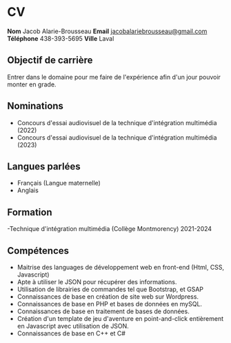 # CV

**Nom** Jacob Alarie-Brousseau
**Email** jacobalariebrousseau@gmail.com
**Téléphone** 438-393-5695
**Ville** Laval

## Objectif de carrière

Entrer dans le domaine pour me faire de l'expérience afin d'un jour pouvoir monter en grade.

## Nominations

- Concours d'essai audiovisuel de la technique d'intégration multimédia (2022)
- Concours d'essai audiovisuel de la technique d'intégration multimédia (2023)

## Langues parlées
- Français (Langue maternelle)
- Anglais

## Formation

-Technique d'intégration multimédia (Collège Montmorency) 2021-2024

## Compétences

- Maitrise des languages de développement web en front-end (Html, CSS, Javascript)
- Apte à utiliser le JSON pour récupérer des informations.
- Utilisation de librairies de commandes tel que Bootstrap, et GSAP
- Connaissances de base en création de site web sur Wordpress.
- Connaissances de base en PHP et bases de données en mySQL.
- Connaissances de base en traitement de bases de données.
- Création d'un template de jeu d'aventure en point-and-click entièrement en Javascript avec utilisation de JSON.
- Connaissances de base en C++ et C#






